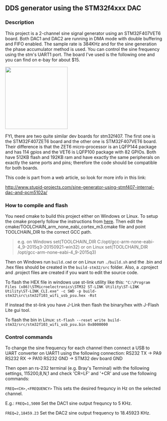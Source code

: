 DDS generator using the STM32f4xxx DAC
---

### Description

This project is a 2-channel sine signal generator using an STM32F407VET6 board. Both DAC1 and DAC2 are running in DMA mode with double buffering and FIFO enabled. The sample rate is 384KHz and for the sine generation the phase accumulator method is used. You can control the sine frequency using the stm's UART1 port. The board I've used is the following one and you can find on e-bay for about $15.

<img src="http://www.stupid-projects.com/wp-content/uploads/2017/05/stm32f407vet6_.jpg" width="200"/>

FYI, there are two quite similar dev boards for stm32f407. The first one is the STM32F407ZET6 board and the other one is STM32F407VET6 board. Their difference is that the ZET6 micro-processor is an LQFP144 package and has 114 gpios and the VET6 is LQFP100 package with 82 GPIOs. Both have 512KB flash and 192KB ram and have exactly the same peripherals on exactly the same ports and pins; therefore the code should be compatible for both boards.

This code is part from a web article, so look for more info in this link:

http://www.stupid-projects.com/sine-generator-using-stmf407-internal-dac-and-pcm5102a/

### How to compile and flash
You need cmake to build this project either on Windows or Linux. To setup the cmake properly follow the instructions from [here](https://github.com/dimtass/cmake_toolchains/blob/master/README.md). Then edit the cmake/TOOLCHAIN_arm_none_eabi_cortex_m3.cmake file and point TOOLCHAIN_DIR to the correct GCC path.
> e.g. on Windows
> set(TOOLCHAIN_DIR C:/opt/gcc-arm-none-eabi-4_9-2015q3-20150921-win32)
> or on Linux
> set(TOOLCHAIN_DIR /opt/gcc-arm-none-eabi-4_9-2015q3)

Then on Windows run ```build.cmd``` or on Linux run ```./build.sh``` and the .bin and .hex files should be created in the ```build-stm32/src``` folder. Also, a .cproject and .project files are created if you want to edit the source code.

To flash the HEX file in windows use st-link utility like this:
```"C:\Program Files (x86)\STMicroelectronics\STM32 ST-LINK Utility\ST-LINK Utility\ST-LINK_CLI.exe" -c SWD -p build-stm32\src\stm32f103_wifi_usb_psu.hex -Rst```

If instead the st-link you have J-Link then flash the binary/hex with J-Flash Lite gui tool.

To flash the bin in Linux:
```st-flash --reset write build-stm32/src/stm32f103_wifi_usb_psu.bin 0x8000000```

### Control commands
To change the sine frequency for each channel then connect a USB to UART converter on UART1 using the following connection:
RS232 TX -> PA9
RS232 RX -> PA10
RS232 GND -> STM32 dev board GND

Then open an rs-232 terminal (e.g. Bray's Terminal) with the following settings, 115200,8,N,1 and check 'CR=LF' and '+CR' and use the following commands:

```FREQ=<CH>,<FREQUENCY>```
    This sets the desired frequncy in Hz on the selected channel.

E.g.:
```FREQ=1,5000```
    Set the DAC1 sine output frequncy to 5 KHz.

```FREQ=2,18459.23```
    Set the DAC2 sine output frequency to 18.45923 KHz.
